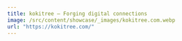 ```yaml
---
title: kokitree — Forging digital connections
image: /src/content/showcase/_images/kokitree.com.webp
url: "https://kokitree.com/"
---
```

